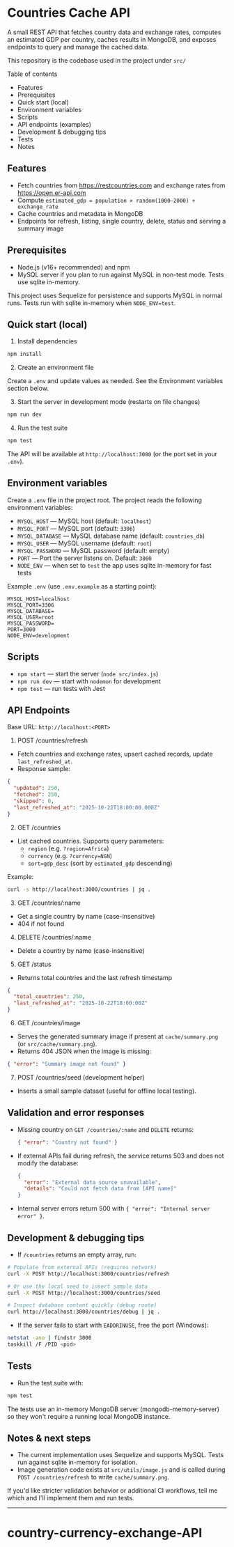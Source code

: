 # Countries Cache API

A small REST API that fetches country data and exchange rates, computes an estimated GDP per country, caches results in MongoDB, and exposes endpoints to query and manage the cached data.

This repository is the codebase used in the project under `src/`

Table of contents

- Features
- Prerequisites
- Quick start (local)
- Environment variables
- Scripts
- API endpoints (examples)
- Development & debugging tips
- Tests
- Notes

## Features

- Fetch countries from https://restcountries.com and exchange rates from https://open.er-api.com
- Compute `estimated_gdp = population × random(1000–2000) ÷ exchange_rate`
- Cache countries and metadata in MongoDB
- Endpoints for refresh, listing, single country, delete, status and serving a summary image

## Prerequisites

- Node.js (v16+ recommended) and npm
- MySQL server if you plan to run against MySQL in non-test mode. Tests use sqlite in-memory.

This project uses Sequelize for persistence and supports MySQL in normal runs. Tests run with sqlite in-memory when `NODE_ENV=test`.

## Quick start (local)

1. Install dependencies

```bash
npm install
```

2. Create an environment file

Create a `.env` and update values as needed. See the Environment variables section below.

3. Start the server in development mode (restarts on file changes)

```bash
npm run dev
```

4. Run the test suite

```bash
npm test
```

The API will be available at `http://localhost:3000` (or the port set in your `.env`).

## Environment variables

Create a `.env` file in the project root. The project reads the following environment variables:

- `MYSQL_HOST` — MySQL host (default: `localhost`)
- `MYSQL_PORT` — MySQL port (default: `3306`)
- `MYSQL_DATABASE` — MySQL database name (default: `countries_db`)
- `MYSQL_USER` — MySQL username (default: `root`)
- `MYSQL_PASSWORD` — MySQL password (default: empty)
- `PORT` — Port the server listens on. Default: `3000`
- `NODE_ENV` — when set to `test` the app uses sqlite in-memory for fast tests

Example `.env` (use `.env.example` as a starting point):

```
MYSQL_HOST=localhost
MYSQL_PORT=3306
MYSQL_DATABASE=
MYSQL_USER=root
MYSQL_PASSWORD=
PORT=3000
NODE_ENV=development
```

## Scripts

- `npm start` — start the server (`node src/index.js`)
- `npm run dev` — start with `nodemon` for development
- `npm test` — run tests with Jest

## API Endpoints

Base URL: `http://localhost:<PORT>`

1. POST /countries/refresh

- Fetch countries and exchange rates, upsert cached records, update `last_refreshed_at`.
- Response sample:

```json
{
  "updated": 250,
  "fetched": 250,
  "skipped": 0,
  "last_refreshed_at": "2025-10-22T18:00:00.000Z"
}
```

2. GET /countries

- List cached countries. Supports query parameters:
  - `region` (e.g. `?region=Africa`)
  - `currency` (e.g. `?currency=NGN`)
  - `sort=gdp_desc` (sort by `estimated_gdp` descending)

Example:

```bash
curl -s http://localhost:3000/countries | jq .
```

3. GET /countries/:name

- Get a single country by name (case-insensitive)
- 404 if not found

4. DELETE /countries/:name

- Delete a country by name (case-insensitive)

5. GET /status

- Returns total countries and the last refresh timestamp

```json
{
  "total_countries": 250,
  "last_refreshed_at": "2025-10-22T18:00:00Z"
}
```

6. GET /countries/image

- Serves the generated summary image if present at `cache/summary.png` (or `src/cache/summary.png`).
- Returns 404 JSON when the image is missing:

```json
{ "error": "Summary image not found" }
```

7. POST /countries/seed (development helper)

- Inserts a small sample dataset (useful for offline local testing).

## Validation and error responses

- Missing country on `GET /countries/:name` and `DELETE` returns:
  ```json
  { "error": "Country not found" }
  ```
- If external APIs fail during refresh, the service returns 503 and does not modify the database:
  ```json
  {
    "error": "External data source unavailable",
    "details": "Could not fetch data from [API name]"
  }
  ```
- Internal server errors return 500 with `{ "error": "Internal server error" }`.

## Development & debugging tips

- If `/countries` returns an empty array, run:

```bash
# Populate from external APIs (requires network)
curl -X POST http://localhost:3000/countries/refresh

# Or use the local seed to insert sample data
curl -X POST http://localhost:3000/countries/seed

# Inspect database content quickly (debug route)
curl http://localhost:3000/countries/debug | jq .
```

- If the server fails to start with `EADDRINUSE`, free the port (Windows):

```bash
netstat -ano | findstr 3000
taskkill /F /PID <pid>
```

## Tests

- Run the test suite with:

```bash
npm test
```

The tests use an in-memory MongoDB server (mongodb-memory-server) so they won't require a running local MongoDB instance.

## Notes & next steps

- The current implementation uses Sequelize and supports MySQL. Tests run against sqlite in-memory for isolation.
- Image generation code exists at `src/utils/image.js` and is called during `POST /countries/refresh` to write `cache/summary.png`.

If you'd like stricter validation behavior or additional CI workflows, tell me which and I'll implement them and run tests.

---

# country-currency-exchange-API
